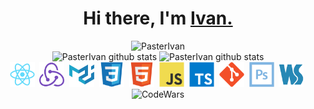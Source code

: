 <h1  align="center" >Hi there, I'm <a href="https://www.linkedin.com/in/ivan-pasternak-928663216/">Ivan.</a> </h1> 
<!-- ./STAT -->
<div align="center">
    <img src="https://github-readme-streak-stats.herokuapp.com/?user=PasterIvan&date_format=j%20M%5B%20Y%5D&stroke=43DDDD&fire=DD0000&ring=BF59DD&currStreakNum=DD0000&currStreakLabel=43DDDD&sideLabels=43DDDD&sideNums=43DDDD&dates=43DDDD&background=FF000000&border=DD272700"
         title="PasterIvan" alt="PasterIvan"
         width="60%"/>
</div>
<div align="center">
    <img src="https://github-readme-stats.vercel.app/api?username=PasterIvan&show_icons=true&count_private=true&hide_border=true&title_color=BF59DD&text_color=43DDDD&icon_color=BF59DD&bg_color=D000"
         title="PasterIvan github stats" alt="PasterIvan github stats"
         width="49%" height="200"/>
    <img src="https://github-readme-stats.vercel.app/api/top-langs/?username=PasterIvan&layout=compact&hide_border=true&title_color=BF59DD&text_color=43DDDD&bg_color=D000"
         title="PasterIvan github stats" alt="PasterIvan github stats"
         width="41%" height="200"/>
</div>
<!-- ./STATS  -->

<div align="center">
    <img src="https://github.com/devicons/devicon/blob/master/icons/react/react-original.svg"
         title="React" alt="React"
         width="40" height="40"/>&nbsp;
    <img src="https://github.com/devicons/devicon/blob/master/icons/redux/redux-original.svg"
         title="Redux" alt="Redux "
         width="40" height="40"/>&nbsp;
    <img src="https://github.com/devicons/devicon/blob/master/icons/materialui/materialui-original.svg"
         title="Material UI" alt="Material UI"
         width="40" height="40"/>&nbsp;
    <img src="https://github.com/devicons/devicon/blob/master/icons/css3/css3-original.svg"
         title="CSS3" alt="CSS"
         width="40" height="40"/>&nbsp;
    <img src="https://github.com/devicons/devicon/blob/master/icons/html5/html5-original.svg"
         title="HTML5" alt="HTML"
         width="40" height="40"/>&nbsp;
    <img src="https://github.com/devicons/devicon/blob/master/icons/javascript/javascript-original.svg"
         title="JavaScript" alt="JavaScript"
         width="40" height="40"/>&nbsp;
    <img src="https://github.com/devicons/devicon/blob/master/icons/typescript/typescript-original.svg"
         title="TypeScript" alt="TypeScript"
         width="40" height="40"/>&nbsp;
    <img src="https://github.com/devicons/devicon/blob/master/icons/git/git-original.svg"
         title="Git" alt="Git"
         width="40" height="40"/>&nbsp;
    <img src="https://github.com/devicons/devicon/blob/master/icons/photoshop/photoshop-line.svg"
         title="Photoshop" alt="Photoshop"
         width="40" height="40"/>&nbsp;
    <img src="https://github.com/devicons/devicon/blob/master/icons/webstorm/webstorm-plain.svg"
         title="WebStorm" alt="WebStorm"
         width="40" height="40"/>&nbsp;
</div>

<div align="center">
    <img src="https://www.codewars.com/users/PasterIvan/badges/micro"
         title="CodeWars" alt="CodeWars"/>
</div>
